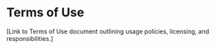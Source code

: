 # Terms of Use

\[Link to Terms of Use document outlining usage policies, licensing, and responsibilities.]
